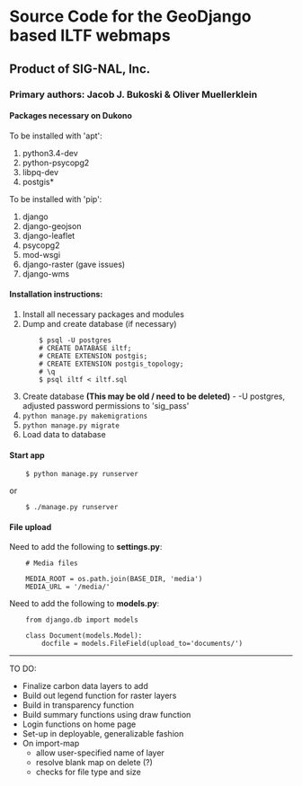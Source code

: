 # Source Code for the GeoDjango based ILTF webmaps
## Product of SIG-NAL, Inc.
### Primary authors: Jacob J. Bukoski & Oliver Muellerklein

#### Packages necessary on Dukono

To be installed with 'apt':

  1. python3.4-dev
  2. python-psycopg2
  3. libpq-dev
  4. postgis&ast;

To be installed with 'pip':

  1. django
  2. django-geojson
  3. django-leaflet
  4. psycopg2
  5. mod-wsgi
  6. django-raster (gave issues)
  7. django-wms

#### Installation instructions:

  1. Install all necessary packages and modules
  2. Dump and create database (if necessary)
        ```
            $ psql -U postgres
            # CREATE DATABASE iltf;
            # CREATE EXTENSION postgis;
            # CREATE EXTENSION postgis_topology;
            # \q
            $ psql iltf < iltf.sql
        ```
  3. Create database **(This may be old / need to be deleted)**
    - -U postgres, adjusted password permissions to 'sig_pass'
  4. `python manage.py makemigrations`
  5. `python manage.py migrate`
  6. Load data to database

#### Start app

```
    $ python manage.py runserver
```

or

```
    $ ./manage.py runserver
```

#### File upload

Need to add the following to **settings.py**:

```
    # Media files

    MEDIA_ROOT = os.path.join(BASE_DIR, 'media')
    MEDIA_URL = '/media/'
```

Need to add the following to **models.py**:

```
    from django.db import models
    
    class Document(models.Model):
        docfile = models.FileField(upload_to='documents/')
```

<hr>

TO DO:

  - Finalize carbon data layers to add
  - Build out legend function for raster layers
  - Build in transparency function
  - Build summary functions using draw function
  - Login functions on home page
  - Set-up in deployable, generalizable fashion
  - On import-map
    - allow user-specified name of layer
    - resolve blank map on delete (?)
    - checks for file type and size
